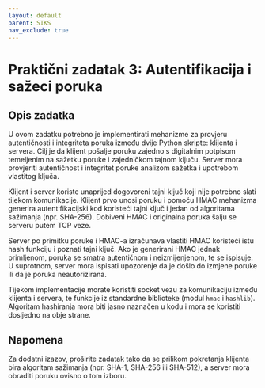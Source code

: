 ```yaml
---
layout: default
parent: SIKS
nav_exclude: true
---
```


# Praktični zadatak 3: Autentifikacija i sažeci poruka

## Opis zadatka

U ovom zadatku potrebno je implementirati mehanizme za provjeru autentičnosti i integriteta poruka između dvije Python skripte: klijenta i servera. Cilj je da klijent pošalje poruku zajedno s digitalnim potpisom temeljenim na sažetku poruke i zajedničkom tajnom ključu. Server mora provjeriti autentičnost i integritet poruke analizom sažetka i upotrebom vlastitog ključa.

Klijent i server koriste unaprijed dogovoreni tajni ključ koji nije potrebno slati tijekom komunikacije. Klijent prvo unosi poruku i pomoću HMAC mehanizma generira autentifikacijski kod koristeći tajni ključ i jedan od algoritama sažimanja (npr. SHA-256). Dobiveni HMAC i originalna poruka šalju se serveru putem TCP veze.

Server po primitku poruke i HMAC-a izračunava vlastiti HMAC koristeći istu hash funkciju i poznati tajni ključ. Ako je generirani HMAC jednak primljenom, poruka se smatra autentičnom i neizmijenjenom, te se ispisuje. U suprotnom, server mora ispisati upozorenje da je došlo do izmjene poruke ili da je poruka neautorizirana.

Tijekom implementacije morate koristiti socket vezu za komunikaciju između klijenta i servera, te funkcije iz standardne biblioteke (modul `hmac` i `hashlib`). Algoritam hashiranja mora biti jasno naznačen u kodu i mora se koristiti dosljedno na obje strane.

## Napomena

Za dodatni izazov, proširite zadatak tako da se prilikom pokretanja klijenta bira algoritam sažimanja (npr. SHA-1, SHA-256 ili SHA-512), a server mora obraditi poruku ovisno o tom izboru.
